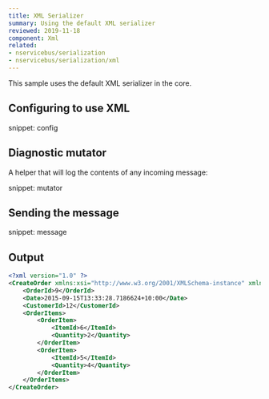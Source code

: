 ```yaml
---
title: XML Serializer
summary: Using the default XML serializer
reviewed: 2019-11-18
component: Xml
related:
- nservicebus/serialization
- nservicebus/serialization/xml
---
```


This sample uses the default XML serializer in the core.


## Configuring to use XML

snippet: config


## Diagnostic mutator

A helper that will log the contents of any incoming message:

snippet: mutator


## Sending the message

snippet: message


## Output

```xml
<?xml version="1.0" ?>
<CreateOrder xmlns:xsi="http://www.w3.org/2001/XMLSchema-instance" xmlns:xsd="http://www.w3.org/2001/XMLSchema" xmlns="http://tempuri.net/XmlSample">
	<OrderId>9</OrderId>
	<Date>2015-09-15T13:33:28.7186624+10:00</Date>
	<CustomerId>12</CustomerId>
	<OrderItems>
		<OrderItem>
			<ItemId>6</ItemId>
			<Quantity>2</Quantity>
		</OrderItem>
		<OrderItem>
			<ItemId>5</ItemId>
			<Quantity>4</Quantity>
		</OrderItem>
	</OrderItems>
</CreateOrder>
```
